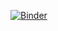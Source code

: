[![Binder](https://mybinder.org/badge_logo.svg)](https://mybinder.org/v2/gh/caodonnell/SolarSystemSimulation/main)
